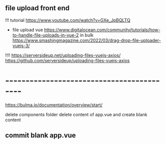 ## file upload front end
!!! tutorial
https://www.youtube.com/watch?v=GXe_JpBQLTQ

- file upload vue https://www.digitalocean.com/community/tutorials/how-to-handle-file-uploads-in-vue-2
in bulk
https://www.smashingmagazine.com/2022/03/drag-drop-file-uploader-vuejs-3/

!!!!
https://serversideup.net/uploading-files-vuejs-axios/
https://github.com/serversideup/uploading-files-vuejs-axios



# ------------------------------------------
https://bulma.io/documentation/overview/start/

delete components folder
delete content of app.vue and create blank content
## commit blank app.vue